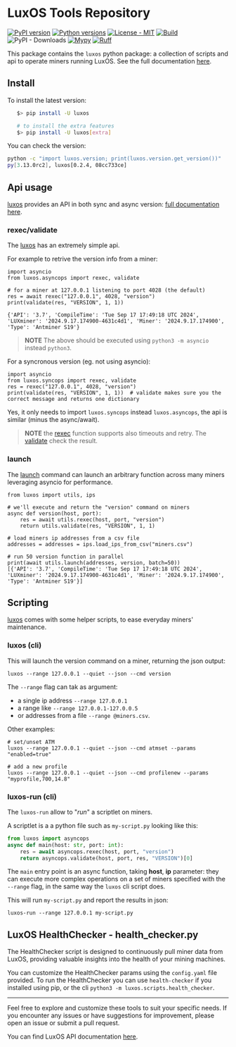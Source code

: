 # LuxOS Tools Repository

[![PyPI version](https://img.shields.io/pypi/v/luxos.svg?color=blue)](https://pypi.org/project/luxos)
[![Python versions](https://img.shields.io/pypi/pyversions/luxos.svg)](https://pypi.org/project/luxos)
[![License - MIT](https://img.shields.io/badge/license-MIT-9400d3.svg)](https://spdx.org/licenses/)
[![Build](https://github.com/LuxorLabs/luxos-tooling/actions/workflows/push-main.yml/badge.svg)](https://github.com/LuxorLabs/luxos/actions/runs/0)
![PyPI - Downloads](https://img.shields.io/pypi/dm/luxos)
[![Mypy](https://img.shields.io/badge/types-Mypy-blue.svg)](https://mypy-lang.org/)
[![Ruff](https://img.shields.io/endpoint?url=https://raw.githubusercontent.com/astral-sh/ruff/main/assets/badge/v2.json)](https://github.com/astral-sh/ruff)

This package contains the `luxos` python package: a collection of scripts and api to operate miners running LuxOS. See the
full documentation [here](https://luxorlabs.github.io/luxos-tooling).

## Install

To install the latest version:
```bash
   $> pip install -U luxos

   # to install the extra features
   $> pip install -U luxos[extra]
```

You can check the version:
```bash
python -c "import luxos.version; print(luxos.version.get_version())"
py[3.13.0rc2], luxos[0.2.4, 08cc733ce]
```

## Api usage

[luxos](https://pypi.org/project/luxos) provides an API in both sync and async 
version: [full documentation here](https://luxorlabs.github.io/luxos-tooling).

### rexec/validate

The [luxos](https://pypi.org/project/luxos) has an extremely simple api.

For example to retrive the version info from a miner:
```
import asyncio
from luxos.asyncops import rexec, validate

# for a miner at 127.0.0.1 listening to port 4028 (the default)
res = await rexec("127.0.0.1", 4028, "version")
print(validate(res, "VERSION", 1, 1))

{'API': '3.7', 'CompileTime': 'Tue Sep 17 17:49:18 UTC 2024', 'LUXminer': '2024.9.17.174900-4631c4d1', 'Miner': '2024.9.17.174900', 'Type': 'Antminer S19'}
```
> **NOTE** The above should be executed using `python3 -m asyncio` instead `python3`.

For a syncronous version (eg. not using asyncio):
```
import asyncio
from luxos.syncops import rexec, validate
res = rexec("127.0.0.1", 4028, "version")
print(validate(res, "VERSION", 1, 1))  # validate makes sure you the correct message and returns one dictionary
```
Yes, it only needs to import `luxos.syncops` instead `luxos.asyncops`, the api is similar (minus the async/await).

> **NOTE** the [rexec](https://luxorlabs.github.io/luxos-tooling/api/luxos.asyncops.html#luxos.asyncops.rexec) function supports also
timeouts and retry.
> The [validate](https://luxorlabs.github.io/luxos-tooling/api/luxos.asyncops.html#luxos.asyncops.validate) check the result.

### launch

The [launch](https://luxorlabs.github.io/luxos-tooling/api/luxos.utils.html#luxos.utils.launch) command can launch an arbitrary function
across many miners leveraging asyncio for performance.

```
from luxos import utils, ips

# we'll execute and return the "version" command on miners
async def version(host, port):
    res = await utils.rexec(host, port, "version")
    return utils.validate(res, "VERSION", 1, 1)

# load miners ip addresses from a csv file
addresses = addresses = ips.load_ips_from_csv("miners.csv")

# run 50 version function in parallel
print(await utils.launch(addresses, version, batch=50))
[{'API': '3.7', 'CompileTime': 'Tue Sep 17 17:49:18 UTC 2024', 'LUXminer': '2024.9.17.174900-4631c4d1', 'Miner': '2024.9.17.174900', 'Type': 'Antminer S19'}]
```

## Scripting

[luxos](https://pypi.org/project/luxos) comes with some helper
scripts, to ease everyday miners' maintenance.

### luxos (cli)

This will launch the version command on a miner, returning the json output:
```shell
luxos --range 127.0.0.1 --quiet --json --cmd version 
```
The `--range` flag can tak as argument:
* a single ip address `--range 127.0.0.1`
* a range like `--range 127.0.0.1-127.0.0.5` 
* or addresses from a file `--range @miners.csv`.

Other examples:

```shell
# set/unset ATM
luxos --range 127.0.0.1 --quiet --json --cmd atmset --params "enabled=true"

# add a new profile
luxos --range 127.0.0.1 --quiet --json --cmd profilenew --params "myprofile,700,14.8"
```

### luxos-run (cli)
The `luxos-run` allow to "*run*" a scriptlet on miners.

A scriptlet is a a python file such as `my-script.py` looking like this:
```python
from luxos import asyncops
async def main(host: str, port: int):
    res = await asyncops.rexec(host, port, "version")
    return asyncops.validate(host, port, res, "VERSION")[0]
```
The `main` entry point is an async function, taking **host**, **ip** parameter: they
can execute more complex operations on a set of miners specified with the
`--range` flag, in the same way the `luxos` cli script does.

This will run `my-script.py` and report the results in json:
```shell
luxos-run --range 127.0.0.1 my-script.py
```

## LuxOS HealthChecker - health_checker.py

The HealthChecker script is designed to continuously pull miner data from LuxOS, providing valuable insights into the health of your mining machines.

You can customize the HealthChecker params using the `config.yaml` file provided. 
To run the HealthChecker you can use `health-checker` if you installed using pip, or
the cli `python3 -m luxos.scripts.health_checker`.

---

Feel free to explore and customize these tools to suit your specific needs. 
If you encounter any issues or have suggestions for improvement, please open an issue or submit a pull request.

You can find LuxOS API documentation [here](https://docs.luxor.tech/firmware/api/intro).
